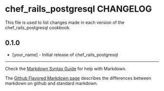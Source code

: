 chef_rails_postgresql CHANGELOG
===========================

This file is used to list changes made in each version of the chef_rails_postgresql cookbook.

0.1.0
-----
- [your_name] - Initial release of chef_rails_postgresql

- - -
Check the [Markdown Syntax Guide](http://daringfireball.net/projects/markdown/syntax) for help with Markdown.

The [Github Flavored Markdown page](http://github.github.com/github-flavored-markdown/) describes the differences between markdown on github and standard markdown.
